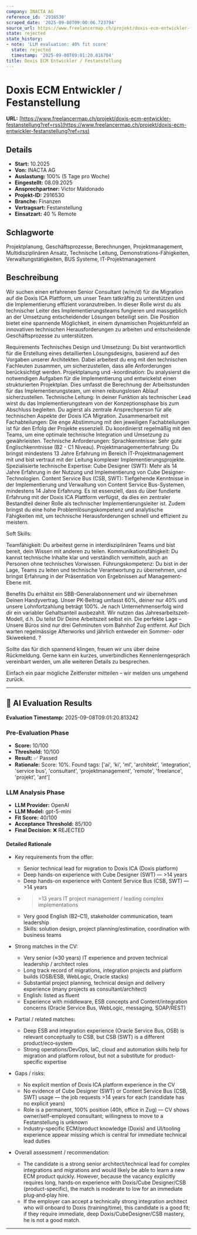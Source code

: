 ```yaml
---
company: INACTA AG
reference_id: '2916530'
scraped_date: '2025-09-08T09:00:06.723794'
source_url: https://www.freelancermap.ch/projekt/doxis-ecm-entwickler-festanstellung?ref=rss
state: rejected
state_history:
- note: 'LLM evaluation: 40% fit score'
  state: rejected
  timestamp: '2025-09-08T09:01:20.816704'
title: Doxis ECM Entwickler / Festanstellung
---
```



# Doxis ECM Entwickler / Festanstellung
**URL:** [https://www.freelancermap.ch/projekt/doxis-ecm-entwickler-festanstellung?ref=rss](https://www.freelancermap.ch/projekt/doxis-ecm-entwickler-festanstellung?ref=rss)
## Details
- **Start:** 10.2025
- **Von:** INACTA AG
- **Auslastung:** 100% (5 Tage pro Woche)
- **Eingestellt:** 08.09.2025
- **Ansprechpartner:** Victor Maldonado
- **Projekt-ID:** 2916530
- **Branche:** Finanzen
- **Vertragsart:** Festanstellung
- **Einsatzart:** 40
                                                % Remote

## Schlagworte
Projektplanung, Geschäftsprozesse, Berechnungen, Projektmanagement, Multidisziplinären Ansatz, Technische Leitung, Demonstrations-Fähigkeiten, Verwaltungstätigkeiten, BUS Systeme, IT-Projektmanagement

## Beschreibung
Wir suchen einen erfahrenen Senior Consultant (w/m/d) für die Migration auf die Doxis ICA Plattform, um unser Team tatkräftig zu unterstützen und die Implementierung effizient voranzutreiben. In dieser Rolle wirst du als technischer Leiter des Implementierungsteams fungieren und massgeblich an der Umsetzung entscheidender Lösungen beteiligt sein. Die Position bietet eine spannende Möglichkeit, in einem dynamischen Projektumfeld an innovativen technischen Herausforderungen zu arbeiten und entscheidende Geschäftsprozesse zu unterstützen.

Requirements
Technisches Design und Umsetzung: Du bist verantwortlich für die Erstellung eines detaillierten Lösungsdesigns, basierend auf den Vorgaben unserer Architekten. Dabei arbeitest du eng mit den technischen Fachleuten zusammen, um sicherzustellen, dass alle Anforderungen berücksichtigt werden.
Projektplanung und -koordination: Du analysierst die notwendigen Aufgaben für die Implementierung und entwickelst einen strukturierten Projektplan. Dies umfasst die Berechnung der Arbeitsstunden für das Implementierungsteam, um einen reibungslosen Ablauf sicherzustellen.
Technische Leitung: In deiner Funktion als technischer Lead wirst du das Implementierungsteam von der Konzeptionsphase bis zum Abschluss begleiten. Du agierst als zentrale Ansprechperson für alle technischen Aspekte der Doxis ICA Migration.
Zusammenarbeit mit Fachabteilungen: Die enge Abstimmung mit den jeweiligen Fachabteilungen ist für den Erfolg der Projekte essenziell. Du koordinierst regelmäßig mit den Teams, um eine optimale technische Integration und Umsetzung zu gewährleisten.
Technische Anforderungen:
Sprachkenntnisse: Sehr gute Englischkenntnisse (B2 - C1 Niveau).
Projektmanagementerfahrung: Du bringst mindestens 13 Jahre Erfahrung im Bereich IT-Projektmanagement mit und bist vertraut mit der Leitung komplexer Implementierungsprojekte.
Spezialisierte technische Expertise:
Cube Designer (SWT): Mehr als 14 Jahre Erfahrung in der Nutzung und Implementierung von Cube Designer-Technologien.
Content Service Bus (CSB, SWT): Tiefgehende Kenntnisse in der Implementierung und Verwaltung von Content Service Bus-Systemen, mindestens 14 Jahre Erfahrung.
Es ist essenziell, dass du über fundierte Erfahrung mit der Doxis ICA Plattform verfügst, da dies ein zentraler Bestandteil deiner Rolle als technischer Implementierungsleiter ist. Zudem bringst du eine hohe Problemlösungskompetenz und analytische Fähigkeiten mit, um technische Herausforderungen schnell und effizient zu meistern.

Soft Skills:

Teamfähigkeit: Du arbeitest gerne in interdisziplinären Teams und bist bereit, dein Wissen mit anderen zu teilen.
Kommunikationsfähigkeit: Du kannst technische Inhalte klar und verständlich vermitteln, auch an Personen ohne technisches Vorwissen.
Führungskompetenz: Du bist in der Lage, Teams zu leiten und technische Verantwortung zu übernehmen, und bringst Erfahrung in der Präsentation von Ergebnissen auf Management-Ebene mit.

Benefits
Du erhältst ein SBB-Generalabonnement und wir übernehmen Deinen Handyvertrag.
Unser PK-Beitrag umfasst 60%, deiner nur 40% und unsere Lohnfortzahlung beträgt 100%.
Je nach Unternehmenserfolg wird dir ein variabler Gehaltsanteil ausbezahlt.
Wir nutzen das Jahresarbeitszeit-Modell, d.h. Du teilst Dir Deine Arbeitszeit selbst ein.
Die perfekte Lage – Unsere Büros sind nur drei Gehminuten vom Bahnhof Zug entfernt.
Auf Dich warten regelmässige Afterworks und jährlich entweder ein Sommer- oder Skiweekend.
?

Sollte das für dich spannend klingen, freuen wir uns über deine Rückmeldung. Gerne kann ein kurzes, unverbindliches Kennenlerngespräch vereinbart werden, um alle weiteren Details zu besprechen.

Einfach ein paar mögliche Zeitfenster mitteilen – wir melden uns umgehend zurück.

---

## 🤖 AI Evaluation Results

**Evaluation Timestamp:** 2025-09-08T09:01:20.813242

### Pre-Evaluation Phase
- **Score:** 10/100
- **Threshold:** 10/100
- **Result:** ✅ Passed
- **Rationale:** Score: 10%. Found tags: ['ai', 'ki', 'ml', 'architekt', 'integration', 'service bus', 'consultant', 'projektmanagement', 'remote', 'freelance', 'projekt', 'ant']

### LLM Analysis Phase
- **LLM Provider:** OpenAI
- **LLM Model:** gpt-5-mini
- **Fit Score:** 40/100
- **Acceptance Threshold:** 85/100
- **Final Decision:** ❌ REJECTED

#### Detailed Rationale
- Key requirements from the offer:
  - Senior technical lead for migration to Doxis ICA (Doxis platform)
  - Deep hands-on experience with Cube Designer (SWT) — >14 years
  - Deep hands-on experience with Content Service Bus (CSB, SWT) — >14 years
  - >=13 years IT project management / leading complex implementations
  - Very good English (B2–C1), stakeholder communication, team leadership
  - Skills: solution design, project planning/estimation, coordination with business teams

- Strong matches in the CV:
  - Very senior (≈30 years) IT experience and proven technical leadership / architect roles
  - Long track record of migrations, integration projects and platform builds (OSB/ESB, WebLogic, Oracle stacks)
  - Substantial project planning, technical design and delivery experience (many projects as consultant/architect)
  - English: listed as fluent
  - Experience with middleware, ESB concepts and Content/integration concerns (Oracle Service Bus, WebLogic, messaging, SOAP/REST)

- Partial / related matches:
  - Deep ESB and integration experience (Oracle Service Bus, OSB) is relevant conceptually to CSB, but CSB (SWT) is a different product/eco‑system
  - Strong operations/DevOps, IaC, cloud and automation skills help for migration and platform rollout, but not a substitute for product-specific expertise

- Gaps / risks:
  - No explicit mention of Doxis ICA platform experience in the CV
  - No evidence of Cube Designer (SWT) or Content Service Bus (CSB, SWT) usage — the job requests >14 years for each (candidate has no explicit years)
  - Role is a permanent, 100% position (40h, office in Zug) — CV shows owner/self-employed consultant; willingness to move to a Festanstellung is unknown
  - Industry-specific ECM/product knowledge (Doxis) and UI/tooling experience appear missing which is central for immediate technical lead duties

- Overall assessment / recommendation:
  - The candidate is a strong senior architect/technical lead for complex integrations and migrations and would likely be able to learn a new ECM product quickly. However, because the vacancy explicitly requires long, hands‑on experience with Doxis/Cube Designer/CSB (product-specific), the match is moderate to low for an immediate plug‑and‑play hire.
  - If the employer can accept a technically strong integration architect who will onboard to Doxis (training/time), this candidate is a good fit; if they require immediate, deep Doxis/CubeDesigner/CSB mastery, he is not a good match.

---
